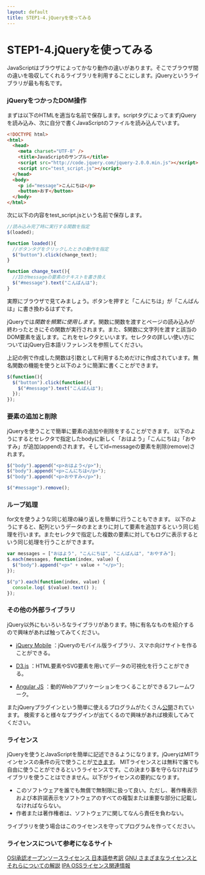 ```yaml
---
layout: default
title: STEP1-4.jQueryを使ってみる
---
```

# STEP1-4.jQueryを使ってみる

JavaScriptはブラウザによってかなり動作の違いがあります。そこでブラウザ間の違いを吸収してくれるライブラリを利用することにします。jQueryというライブラリが最も有名です。

### jQueryをつかったDOM操作

まずは以下のHTMLを適当な名前で保存します。scriptタグによってまずjQueryを読み込み、次に自分で書くJavaScriptのファイルを読み込んでいます。

```html
<!DOCTYPE html>
<html>
  <head>
    <meta charset="UTF-8" />
    <title>JavaScriptのサンプル</title>
    <script src="http://code.jquery.com/jquery-2.0.0.min.js"></script>
    <script src="test_script.js"></script>
  </head>
  <body>
    <p id="message">こんにちは</p>
    <button>おす</button>
  </body>
</html>
```
次に以下の内容をtest_script.jsという名前で保存します。

```js
//読み込み完了時に実行する関数を指定
$(loaded);

function loaded(){
  //ボタンタグをクリックしたときの動作を指定
  $("button").click(change_text);
}

function change_text(){
  //IDがmessageの要素のテキストを書き換え
  $("#message").text("こんばんは");
}
```
実際にブラウザで見てみましょう。ボタンを押すと「こんにちは」が「こんばんは」に書き換わるはずです。

jQueryでは$関数を頻繁に使用します。$関数に関数を渡すとページの読み込みが終わったときにその関数が実行されます。また、$関数に文字列を渡すと該当のDOM要素を返します。これをセレクタといいます。セレクタの詳しい使い方についてはjQuery日本語リファレンスを参照してください。

上記の例で作成した関数は引数として利用するためだけに作成されています。無名関数の機能を使うと以下のように簡潔に書くことができます。

```js
$(function(){
  $("button").click(function(){
    $("#message").text("こんばんは");
  });
});
```

### 要素の追加と削除
jQueryを使うことで簡単に要素の追加や削除をすることができます。 以下のようにするとセレクタで指定したbodyに新しく「おはよう」「こんにちは」「おやすみ」が追加(append)されます。そしてid=messageの要素を削除(remove)されます。

```js
$("body").append("<p>おはよう</p>");
$("body").append("<p>こんにちは</p>");
$("body").append("<p>おやすみ</p>");

$("#message").remove();
```

### ループ処理
for文を使うような同じ処理の繰り返しを簡単に行うこともできます。 以下のようにすると、配列というデータのまとまりに対して要素を追加するという同じ処理を行います。またセレクタで指定した複数の要素に対してもログに表示するという同じ処理を行うことができます。

```js
var messages = ["おはよう", "こんにちは", "こんばんは", "おやすみ"];
$.each(messages, function(index, value) {
  $("body").append("<p>" + value + "</p>");
});

$("p").each(function(index, value) {
  console.log( $(value).text() );
});
```

### その他の外部ライブラリ
jQuery以外にもいろいろなライブラリがあります。特に有名なものを紹介するので興味があれば触ってみてください。

- [jQuery Mobile](http://dev.screw-axis.com/doc/jquery_mobile/)
：jQueryのモバイル版ライブラリ、スマホ向けサイトを作ることができる。

- [D3.js](http://d3js.org/)
：HTML要素やSVG要素を用いてデータの可視化を行うことができる。

- [Angular JS](http://js.studio-kingdom.com/angularjs)
：動的Webアプリケーションをつくることができるフレームワーク。

またjQueryプラグインという簡単に使えるプログラムがたくさん[公開](http://plugins.jquery.com/)されています。 検索すると様々なプラグインが出てくるので興味があれば検索してみてください。

### ライセンス
jQueryを使うとJavaScriptを簡単に記述できるようになります。jQueryはMITラインセンスの条件の元で使うことが[できます](https://jquery.org/license/)。 MITライセンスとは無料で誰でも自由に使うことができるというライセンスです。この決まり事を守らなければライブラリを使うことはできません。以下がライセンスの要約になります。

  - このソフトウェアを誰でも無償で無制限に扱って良い。ただし、著作権表示および本許諾表示をソフトウェアのすべての複製または重要な部分に記載しなければならない。
  - 作者または著作権者は、ソフトウェアに関してなんら責任を負わない。

ライブラリを使う場合はこのライセンスを守ってプログラムを作ってください。

### ライセンスについて参考になるサイト
[OSI承認オープンソースライセンス 日本語参考訳](http://sourceforge.jp/projects/opensource/wiki/licenses)
[GNU さまざまなライセンスとそれらについての解説](http://www.gnu.org/licenses/license-list.ja.html)
[IPA OSSライセンス関連情報](http://www.ipa.go.jp/osc/osslegal.html)
